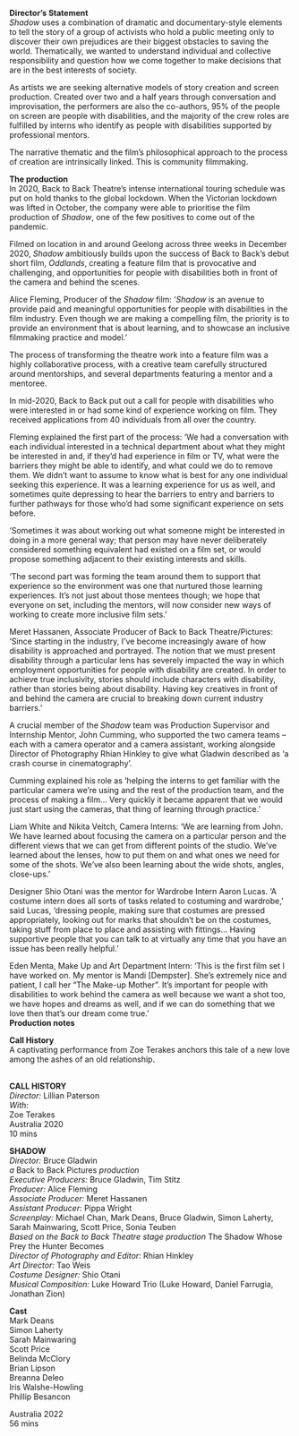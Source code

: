 

**Director’s Statement**  
_Shadow_ uses a combination of dramatic and documentary-style elements to tell the story of a group of activists who hold a public meeting only to discover their own prejudices are their biggest obstacles to saving the world. Thematically, we wanted to understand individual and collective responsibility and question how we come together to make decisions that are in the best interests of society.

As artists we are seeking alternative models of story creation and screen production. Created over two and a half years through conversation and improvisation, the performers are also the co-authors, 95% of the people on screen are people with disabilities, and the majority of the crew roles are fulfilled by interns who identify as people with disabilities supported by professional mentors.

The narrative thematic and the film’s philosophical approach to the process of creation are intrinsically linked. This is community filmmaking.

**The production**  
In 2020, Back to Back Theatre’s intense international touring schedule was put on hold thanks to the global lockdown. When the Victorian lockdown was lifted in October, the company were able to prioritise the film production of _Shadow_, one of the few positives to come out of the pandemic.

Filmed on location in and around Geelong across three weeks in December 2020, _Shadow_ ambitiously builds upon the success of Back to Back’s debut short film, _Oddlands_, creating a feature film that is provocative and challenging, and opportunities for people with disabilities both in front of the camera and behind the scenes.

Alice Fleming, Producer of the _Shadow_ film: ‘_Shadow_ is an avenue to provide paid and meaningful opportunities for people with disabilities in the film industry. Even though we are making a compelling film, the priority is to provide an environment that is about learning, and to showcase an inclusive filmmaking practice and model.’

The process of transforming the theatre work into a feature film was a highly collaborative process, with a creative team carefully structured around mentorships, and several departments featuring a mentor and a mentoree.

In mid-2020, Back to Back put out a call for people with disabilities who were interested in or had some kind of experience working on film. They received applications from 40 individuals from all over the country.

Fleming explained the first part of the process: ‘We had a conversation with each individual interested in a technical department about what they might be interested in and, if they’d had experience in film or TV, what were the barriers they might be able to identify, and what could we do to remove them. We didn’t want to assume to know what is best for any one individual seeking this experience. It was a learning experience for us as well, and sometimes quite depressing to hear the barriers to entry and barriers to further pathways for those who’d had some significant experience on sets before.

‘Sometimes it was about working out what someone might be interested in doing in a more general way; that person may have never deliberately considered something equivalent had existed on a film set, or would propose something adjacent to their existing interests and skills.

‘The second part was forming the team around them to support that experience so the environment was one that nurtured those learning experiences. It’s not just about those mentees though; we hope that everyone on set, including the mentors, will now consider new ways of working to create more inclusive film sets.’

Meret Hassanen, Associate Producer of Back to Back Theatre/Pictures: ‘Since starting in the industry, I’ve become increasingly aware of how disability is approached and portrayed. The notion that we must present disability through a particular lens has severely impacted the way in which employment opportunities for people with disability are created. In order to achieve true inclusivity, stories should include characters with disability, rather than stories being about disability. Having key creatives in front of and behind the camera are crucial to breaking down current industry barriers.’

A crucial member of the _Shadow_ team was Production Supervisor and Internship Mentor, John Cumming, who supported the two camera teams – each with a camera operator and a camera assistant, working alongside Director of Photography Rhian Hinkley to give what Gladwin described as ‘a crash course in cinematography’.

Cumming explained his role as ‘helping the interns to get familiar with the particular camera we’re using and the rest of the production team, and the process of making a film... Very quickly it became apparent that we would just start using the cameras, that thing of learning through practice.’

Liam White and Nikita Veitch, Camera Interns: ‘We are learning from John.  
We have learned about focusing the camera on a particular person and the different views that we can get from different points of the studio. We’ve learned about the lenses, how to put them on and what ones we need for some of the shots. We’ve also been learning about the wide shots, angles, close-ups.’

Designer Shio Otani was the mentor for Wardrobe Intern Aaron Lucas. ‘A costume intern does all sorts of tasks related to costuming and wardrobe,’ said Lucas, ‘dressing people, making sure that costumes are pressed appropriately, looking out for marks that shouldn’t be on the costumes, taking stuff from place to place and assisting with fittings… Having supportive people that you can talk to at virtually any time that you have an issue has been really helpful.’

Eden Menta, Make Up and Art Department Intern: ‘This is the first film set I have worked on. My mentor is Mandi [Dempster]. She’s extremely nice and patient, I call her “The Make-up Mother”. It’s important for people with disabilities to work behind the camera as well because we want a shot too, we have hopes and dreams as well, and if we can do something that we love then that’s our dream come true.’  
**Production notes**

**Call History**  
A captivating performance from Zoe Terakes anchors this tale of a new love among the ashes of an old relationship.
<br><br>

**CALL HISTORY**  
_Director:_ Lillian Paterson  
_With:_  
Zoe Terakes  
Australia 2020  
10 mins

**SHADOW**<br>
_Director:_ Bruce Gladwin<br>
_a_ Back to Back Pictures _production_<br>
_Executive Producers:_ Bruce Gladwin, Tim Stitz<br>
_Producer:_ Alice Fleming<br>
_Associate Producer:_ Meret Hassanen<br>
_Assistant Producer:_ Pippa Wright<br>
_Screenplay:_ Michael Chan, Mark Deans,  Bruce Gladwin, Simon Laherty, Sarah Mainwaring, Scott Price, Sonia Teuben<br>
_Based on the Back to Back Theatre stage production_ The Shadow Whose Prey the  Hunter Becomes<br>
_Director of Photography and Editor:_ Rhian Hinkley<br>
_Art Director:_ Tao Weis<br>
_Costume Designer:_ Shio Otani<br>
_Musical Composition:_ Luke Howard Trio  (Luke Howard, Daniel Farrugia, Jonathan Zion)<br>

**Cast**<br>
Mark Deans<br>
Simon Laherty<br>
Sarah Mainwaring<br>
Scott Price<br>
Belinda McClory<br>
Brian Lipson<br>
Breanna Deleo<br>
Iris Walshe-Howling<br>
Phillip Besancon<br>

Australia 2022<br>
56 mins<br>
<br>
<!--stackedit_data:
eyJoaXN0b3J5IjpbLTEzMTc0NzQ3MzJdfQ==
-->